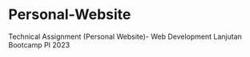 # Personal-Website
Technical Assignment (Personal Website)- Web Development Lanjutan Bootcamp PI 2023
